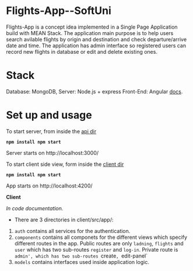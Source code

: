 # Flights-App--SoftUni

Flights-App is a concept idea implemented in a Single Page Application build with MEAN Stack.
The application main purpose is to help users search avilable flights by origin and destination and check departure/arrive date and time.
The application has admin interface so registered users can record new flights in database or edit and delete existing ones.

# Stack

Database: MongoDB,
Server: Node.js + express
Front-End: Angular [docs](https://angular.io/docs).

# Set up and usage

To start server, from inside the [api dir](https://github.com/MartinPetrakiev/Flights-App--SoftUni/tree/master/server)

**`
npm install
npm start
`**

Server starts on http://localhost:3000/


To start client side view, form inside the [client dir](https://github.com/MartinPetrakiev/Flights-App--SoftUni/tree/master/client)

**`
npm install
npm start
`**

App starts on http://localhost:4200/

**Client**

*In code documentation.*
- There are 3 directories in client/src/app/:
1. `auth` contains all services for the authentication.
2. `components` contains all componets for the different views which specify different routes in the app. 
    Public routes are only `ladning`, `flights` and `user` which has two sub-routes `register` and `log-in`.
    Private route is `admin', which has two sub-routes `create`, `edit-panel`
3. `models` contains interfaces used inside application logic.
 
